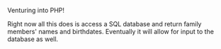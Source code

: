 Venturing into PHP! 

Right now all this does is access a SQL database and return family members' names and birthdates. Eventually it will allow for input to the database as well. 
